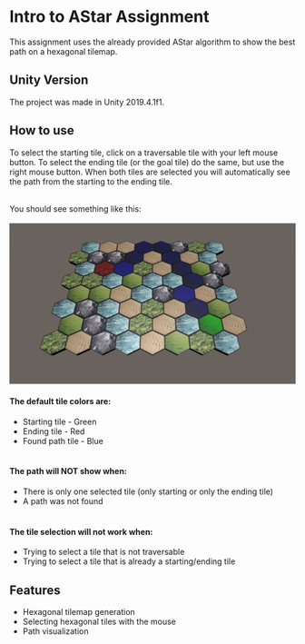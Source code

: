 # Intro to AStar Assignment
This assignment uses the already provided AStar algorithm to show the best path on a hexagonal tilemap.

<h2>Unity Version</h2>
The project was made in Unity 2019.4.1f1.

<h2>How to use</h2>
To select the starting tile, click on a traversable tile with your left mouse button. To select the ending tile (or the goal tile) do the same, but use the right mouse button.
When both tiles are selected you will automatically see the path from the starting to the ending tile.<br><br>

You should see something like this:<br><br>
![Path example image](PathExample.jpg)

<h4>The default tile colors are:</h4>

- Starting tile - Green
- Ending tile - Red
- Found path tile - Blue
<br><br>

<h4>The path will NOT show when:</h4>

- There is only one selected tile (only starting or only the ending tile)
- A path was not found
<br><br>

<h4>The tile selection will not work when:</h4>
  
- Trying to select a tile that is not traversable
- Trying to select a tile that is already a starting/ending tile

<h2>Features</h2>

- Hexagonal tilemap generation<br>
- Selecting hexagonal tiles with the mouse<br>
- Path visualization<br>
